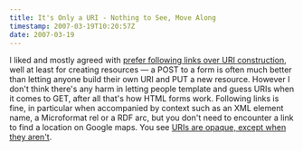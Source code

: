 ```yaml
---
title: It's Only a URI - Nothing to See, Move Along
timestamp: 2007-03-19T10:20:57Z
date: 2007-03-19
---
```


<p>I liked and mostly agreed with <a href="http://bitworking.org/news/141/REST-Tips-Prefer-following-links-over-URI-construction">prefer following links over URI construction</a>, well at least for creating resources — a POST to a form is often much better than letting anyone build their own URI and PUT a new resource. However I don't think there's any harm in letting people template and guess URIs when it comes to GET, after all that's how HTML forms work. Following links is fine, in particular when accompanied by context such as an XML element name, a Microformat rel or a RDF arc, but you don't need to encounter a link to find a location on Google maps. You see <a href="http://rest.blueoxen.net/cgi-bin/wiki.pl?OpacityMythsDebunked">URIs are opaque, except when they aren't</a>.</p>